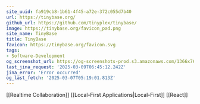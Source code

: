 ```yaml
---
site_uuid: fa919cb8-1b61-4f45-a72e-372c055d7b40
url: https://tinybase.org/
github_url: https://github.com/tinyplex/tinybase/
image: https://tinybase.org/favicon_pad.png
site_name: TinyBase
title: TinyBase
favicon: https://tinybase.org/favicon.svg
tags:
- Software-Development
og_screenshot_url: https://og-screenshots-prod.s3.amazonaws.com/1366x768/80/false/9acff6219921c86ad1e6c3aa03103f7ab99b25bec2d7f0e0b983e3960a7193d2.jpeg
last_jina_request: '2025-03-09T06:45:12.242Z'
jina_error: 'Error occurred'
og_last_fetch: '2025-03-07T05:19:01.813Z'
---
```


[[Realtime Collaboration]]
[[Local-First Applications|Local-First]]
[[React]]
